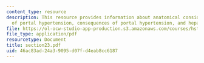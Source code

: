 ```yaml
---
content_type: resource
description: This resource provides information about anatomical considerations, mechanism
  of portal hypertension, consequences of portal hypertension, and hepatic encephalopathy.
file: https://ol-ocw-studio-app-production.s3.amazonaws.com/courses/hst-121-gastroenterology-fall-2005/46ac83ad24a39095d07fd4eab8cc6187_section23.pdf
file_type: application/pdf
resourcetype: Document
title: section23.pdf
uid: 46ac83ad-24a3-9095-d07f-d4eab8cc6187
---
```

